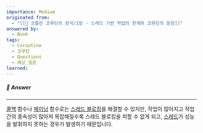 ```yaml
---
importance: Medium
originated from:
  - "[[📘 코틀린 코루틴의 정석/1장 - 스레드 기반 작업의 한계와 코루틴의 등장]]"
answered by:
  - Book
tags:
  - Coroutine
  - 코루틴
  - Questions
  - 예상_질문
learned:
---
```

##### 💬 Answer
---
[콜백](콜백.md) 함수나 [체이닝](체이닝.md) 함수로는 [스레드 블로킹](스레드%20블로킹.md)을 해결할 수 있지만, 작업이 많아지고 작업 간의 종속성이 많아져 복잡해질수록 스레드 블로킹을 피할 수 없게 되고, [스레드](스레드.md)가 성능을 발휘하지 못하는 경우가 발생하기 때문입니다.
